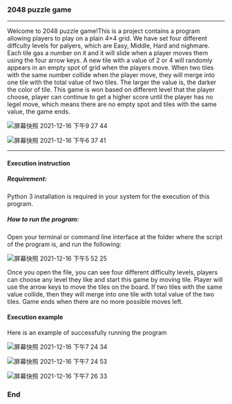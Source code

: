 

### 2048 puzzle game

------------


Welcome to 2048 puzzle game!This is a project contains a program allowing players to play on a plain 4×4 grid. We have set four different diffculty levels for palyers, which are Easy, Middle, Hard and nighmare. Each tile gas a number on it and it will slide when a player moves them using the four arrow keys. A new tile with a value of 2 or 4 will randomly appears in an empty spot of grid when the players move. When two tiles with the same number collide when the player move, they will merge into one tile with the total value of two tiles. The larger the value is, the darker the color of tile. 
This game is won based on different level that the player choose, player can continue to get a higher score until the player has no legel move, which means there are no empty spot and tiles with the same value, the game ends. 

![屏幕快照 2021-12-16 下午9 27 44](https://user-images.githubusercontent.com/96209982/146479021-654dbec7-8c61-4893-a145-d0be7cde268d.png)

![屏幕快照 2021-12-16 下午6 37 41](https://user-images.githubusercontent.com/96209982/146469252-e528b6e8-1619-42ac-a15c-53b74466c173.png)


------------

#### Execution instruction

##### Requirement:
Python 3 installation is required in your system for the execution of this program.



##### How to run the program:
Open your terminal or command line interface at the folder where the script of the program is, and run the following:

![屏幕快照 2021-12-16 下午5 52 25](https://user-images.githubusercontent.com/96209982/146470025-5d0f0544-f71e-47f9-9377-f5f200d5e00c.png)

Once you open the file, you can see four different difficulty levels, players can choose any level they like and start this game by moving tile. Player will use the arrow keys to move the tiles on the board. If two tiles with the same value collide, then they will merge into one tile with total value of the two tiles. Game ends when there are no more possible moves left.

#### Execution example
Here is an example of successfully running the program 

![屏幕快照 2021-12-16 下午7 24 34](https://user-images.githubusercontent.com/96209982/146469356-3b76ed75-c1dc-497b-98c3-e5f628902897.png)

![屏幕快照 2021-12-16 下午7 24 53](https://user-images.githubusercontent.com/96209982/146469368-ce72cf6d-0311-4b4b-aca6-f40749bfb506.png)

![屏幕快照 2021-12-16 下午7 26 33](https://user-images.githubusercontent.com/96209982/146469395-c41c19b2-11a6-4314-aad6-b95e1bd4d2b1.png)



### End

